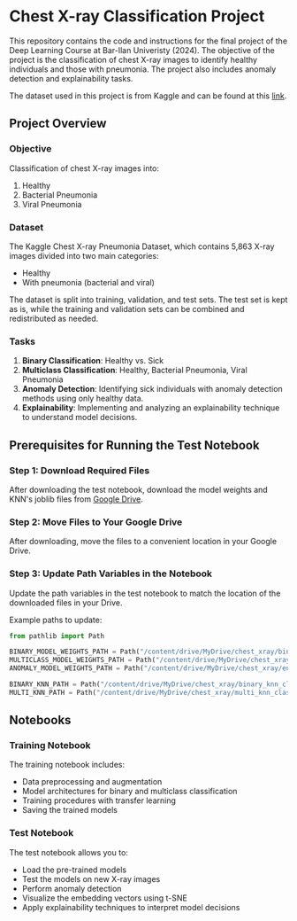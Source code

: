 # Chest X-ray Classification Project

This repository contains the code and instructions for the final project of the Deep Learning Course at Bar-Ilan Univeristy (2024).
The objective of the project is the classification of chest X-ray images to identify healthy individuals and those with pneumonia.
The project also includes anomaly detection and explainability tasks.

The dataset used in this project is from Kaggle and can be found at this [link](https://www.kaggle.com/datasets/paultimothymooney/chest-xray-pneumonia?resource=download).


## Project Overview

### Objective

Classification of chest X-ray images into:
1. Healthy
2. Bacterial Pneumonia
3. Viral Pneumonia

### Dataset

The Kaggle Chest X-ray Pneumonia Dataset, which contains 5,863 X-ray images divided into two main categories:
- Healthy
- With pneumonia (bacterial and viral)

The dataset is split into training, validation, and test sets. The test set is kept as is, while the training and validation sets can be combined and redistributed as needed.

### Tasks

1. **Binary Classification**: Healthy vs. Sick
2. **Multiclass Classification**: Healthy, Bacterial Pneumonia, Viral Pneumonia
3. **Anomaly Detection**: Identifying sick individuals with anomaly detection methods using only healthy data.
4. **Explainability**: Implementing and analyzing an explainability technique to understand model decisions.

## Prerequisites for Running the Test Notebook

### Step 1: Download Required Files

After downloading the test notebook, download the model weights and KNN's joblib files from [Google Drive](https://drive.google.com/drive/folders/1gPmMeEmym7qc35gnU7JhfCrAPpwHjBZI).

### Step 2: Move Files to Your Google Drive

After downloading, move the files to a convenient location in your Google Drive.

### Step 3: Update Path Variables in the Notebook

Update the path variables in the test notebook to match the location of the downloaded files in your Drive.

Example paths to update:

```python
from pathlib import Path

BINARY_MODEL_WEIGHTS_PATH = Path("/content/drive/MyDrive/chest_xray/binary_model_VGG19_finetuned_weights_final.h5")
MULTICLASS_MODEL_WEIGHTS_PATH = Path("/content/drive/MyDrive/chest_xray/multiclass_model_ResNet101.keras")
ANOMALY_MODEL_WEIGHTS_PATH = Path("/content/drive/MyDrive/chest_xray/encoder_decoder_weights_final.h5")

BINARY_KNN_PATH = Path("/content/drive/MyDrive/chest_xray/binary_knn_classifier.joblib")
MULTI_KNN_PATH = Path("/content/drive/MyDrive/chest_xray/multi_knn_classifier.joblib")

```

## Notebooks

### Training Notebook

The training notebook includes:
- Data preprocessing and augmentation
- Model architectures for binary and multiclass classification
- Training procedures with transfer learning
- Saving the trained models

### Test Notebook

The test notebook allows you to:
- Load the pre-trained models
- Test the models on new X-ray images
- Perform anomaly detection
- Visualize the embedding vectors using t-SNE
- Apply explainability techniques to interpret model decisions
